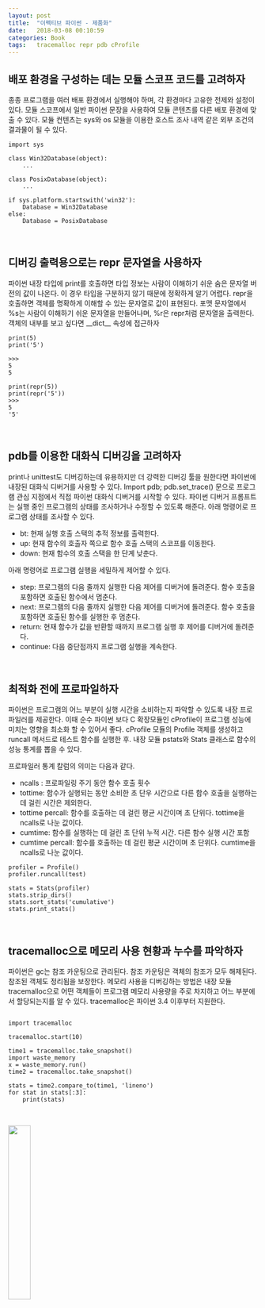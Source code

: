 ```yaml
---
layout: post
title:  "이펙티브 파이썬 - 제품화"
date:   2018-03-08 00:10:59
categories: Book
tags:	tracemalloc repr pdb cProfile
---
```


## 배포 환경을 구성하는 데는 모듈 스코프 코드를 고려하자
종종 프로그램을 여러 배포 환경에서 실행해야 하며, 각 환경마다 고유한 전제와 설정이 있다. 모듈 스코프에서 일반 파이썬 문장을 사용하여 모듈 콘텐츠를 다른 배포 환경에 맞출 수 있다. 모듈 컨텐츠는 sys와 os 모듈을 이용한 호스트 조사 내역 같은 외부 조건의 결과물이 될 수 있다. 
```
import sys

class Win32Database(object):
    ...

class PosixDatabase(object):
    ...

if sys.platform.startswith('win32'):
    Database = Win32Database
else:
    Database = PosixDatabase

```

<br/>

## 디버깅 출력용으로는 repr 문자열을 사용하자
파이썬 내장 타입에 print를 호출하면 타입 정보는 사람이 이해하기 쉬운 숨은 문자열 버전의 값이 나온다. 이 경우 타입을 구분하지 않기 때문에 정확하게 알기 어렵다. repr을 호출하면 객체를 명확하게 이해할 수 있는 문자열로 값이 표현된다. 포맷 문자열에서 %s는  사람이 이해하기 쉬운 문자열을 만들어나며, %r은 repr처럼 문자열을 출력한다. 객체의 내부를 보고 싶다면 \_\_dict\_\_ 속성에 접근하자
```
print(5)
print('5')

>>>
5
5

print(repr(5))
print(repr('5'))
>>>
5
'5'
```

<br/>

## pdb를 이용한 대화식 디버깅을 고려하자
print나 unittest도 디버깅하는데 유용하지만 더 강력한 디버깅 툴을 원한다면 파이썬에 내장된 대화식 디버거를 사용할 수 있다. Import pdb; pdb.set_trace() 문으로 프로그램 관심 지점에서 직접 파이썬 대화식 디버거를 시작할 수 있다. 파이썬 디버거 프롬프트는 실행 중인 프로그램의 상태를 조사하거나 수정할 수 있도록 해준다. 
아래 명령어로 프로그램 상태를 조사할 수 있다. 
- bt: 현재 실행 호출 스택의 추적 정보를 출력한다. 
- up: 현재 함수의 호출자 쪽으로 함수 호출 스택의 스코프를 이동한다. 
- down: 현재 함수의 호출 스택을 한 단계 낮춘다. 

아래 명령어로 프로그램 실행을 세밀하게 제어할 수 있다. 
- step: 프로그램의 다음 줄까지 실행한 다음 제어를 디버거에 돌려준다. 함수 호출을 포함하면 호출된 함수에서 멈춘다. 
- next: 프로그램의 다음 줄까지 실행한 다음 제어를 디버거에 돌려준다. 함수 호출을 포함하면 호출된 함수를 실행한 후 멈춘다.
- return: 현재 함수가 값을 반환할 때까지 프로그램 실행 후 제어를 디버거에 돌려준다. 
- continue: 다음 중단점까지 프로그램 실행을 계속한다. 

<br/>

## 최적화 전에 프로파일하자
파이썬은 프로그램의 어느 부분이 실행 시간을 소비하는지 파악할 수 있도록 내장 프로파일러를 제공한다. 이때 순수 파이썬 보다 C 확장모듈인 cProfile이 프로그램 성능에 미치는 영향을 최소화 할 수 있어서 좋다. cProfile 모듈의 Profile 객체를 생성하고 runcall 메서드로 테스트 함수를 실행한 후. 내장 모듈 pstats와 Stats 클래스로 함수의 성능 통계를 뽑을 수 있다. 

프로파일러 통계 칼럼의 의미는 다음과 같다. 
- ncalls : 프로파일링 주기 동안 함수 호출 횟수
- tottime: 함수가 실행되는 동안 소비한 초 단우 시간으로 다른 함수 호출을 실행하는데 걸린 시간은 제외한다. 
- tottime percall: 함수를 호출하는 데 걸린 평균 시간이며 초 단위다.  tottime을 ncalls로 나눈 값이다. 
- cumtime: 함수를 실행하는 데 걸린 초 단위 누적 시간. 다른 함수 실행 시간 포함
- cumtime percall: 함수를 호출하는 데 걸린 평균 시간이며 초 단위다. cumtime을 ncalls로 나눈 값이다. 

```
profiler = Profile()
profiler.runcall(test)

stats = Stats(profiler)
stats.strip_dirs()
stats.sort_stats('cumulative')
stats.print_stats()
```

<br/>

## tracemalloc으로 메모리 사용 현황과 누수를 파악하자 
파이썬은 gc는 참조 카운팅으로 관리된다. 참조 카운팅은 객체의 참조가 모두 해제된다. 참조된 객체도 정리됨을 보장한다. 메모리 사용을 디버깅하는 방법은 내장 모듈 tracemalloc으로 어떤 객체들이 프로그램 메모리 사용량을 주로 차지하고 어느 부분에서 할당되는지를 알 수 있다. tracemalloc은 파이썬 3.4 이후부터 지원한다. 


```

import tracemalloc

tracemalloc.start(10)

time1 = tracemalloc.take_snapshot()
import waste_memory
x = waste_memory.run()
time2 = tracemalloc.take_snapshot()

stats = time2.compare_to(time1, 'lineno')
for stat in stats[:3]:
    print(stats)


```

<br/>


<a href="http://www.aladin.co.kr/shop/wproduct.aspx?ItemId=80277523">
  <img class="book" style="width: 30%; height: 30%" src="http://image.aladin.co.kr/product/8027/75/cover/k212434638_1.jpg"/>
</a>